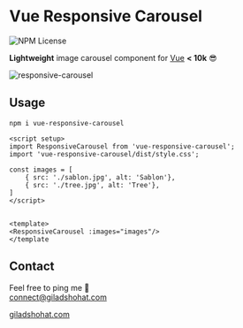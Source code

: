 # Vue Responsive Carousel

![NPM License](https://img.shields.io/npm/l/vue-responsive-carousel)

**Lightweight** image carousel component for  [Vue](https://vuejs.org/) **< 10k** 😎 <br>

![responsive-carousel](https://github.com/gshohat/vue-responsive-carousel/assets/91323932/707cfe7a-bcb3-4805-b853-65d556a71e77)

## Usage

`npm i vue-responsive-carousel`

```
<script setup>
import ResponsiveCarousel from 'vue-responsive-carousel';
import 'vue-responsive-carousel/dist/style.css';

const images = [
    { src: './sablon.jpg', alt: 'Sablon'},
    { src: './tree.jpg', alt: 'Tree'},
]
</script>


<template>
<ResponsiveCarousel :images="images"/>
</template
```


## Contact
Feel free to ping me 💫
<br>
connect@giladshohat.com

[giladshohat.com](https://giladshohat.com)
